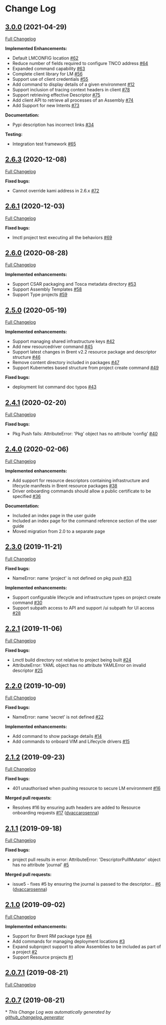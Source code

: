 # Change Log

## [3.0.0](https://github.com/IBM/lmctl/tree/3.0.0) (2021-04-29)
[Full Changelog](https://github.com/IBM/lmctl/compare/2.6.3...3.0.0)

**Implemented Enhancements:**

- Default LMCONFIG location [\#62](https://github.com/IBM/lmctl/issues/62)
- Reduce number of fields required to configure TNCO address [\#64](https://github.com/IBM/lmctl/issues/64)
- Expanded command capability [\#63](https://github.com/IBM/lmctl/issues/63)
- Complete client library for LM [\#56](https://github.com/IBM/lmctl/issues/56)
- Support use of client credentials [\#55](https://github.com/IBM/lmctl/issues/55)
- Add command to display details of a given environment [\#12](https://github.com/IBM/lmctl/issues/12)
- Support inclusion of tracing context headers in client [\#78](https://github.com/IBM/lmctl/issues/78)
- Support retrieving effective Descriptor [\#75](https://github.com/IBM/lmctl/issues/75)
- Add client API to retrieve all processes of an Assembly [\#74](https://github.com/IBM/lmctl/issues/74)
- Add Support for new Intents [\#73](https://github.com/IBM/lmctl/issues/73)

**Documentation:**

- Pypi description has incorrect links [\#34](https://github.com/IBM/lmctl/issues/34)

**Testing:**

- Integration test framework [\#65](https://github.com/IBM/lmctl/issues/65)

## [2.6.3](https://github.com/IBM/lmctl/tree/2.6.3) (2020-12-08)
[Full Changelog](https://github.com/IBM/lmctl/compare/2.6.1...2.6.3)

**Fixed bugs:**

- Cannot override kami address in 2.6.x [\#72](https://github.com/IBM/lmctl/issues/72)

## [2.6.1](https://github.com/accanto-systems/lmctl/tree/2.6.1) (2020-12-03)
[Full Changelog](https://github.com/accanto-systems/lmctl/compare/2.6.0...2.6.1)

**Fixed bugs:**

- lmctl project test executing all the behaviors [\#69](https://github.com/accanto-systems/lmctl/issues/69)

## [2.6.0](https://github.com/accanto-systems/lmctl/tree/2.6.0) (2020-08-28)
[Full Changelog](https://github.com/accanto-systems/lmctl/compare/2.5.0...2.6.0)

**Implemented enhancements:**

- Support CSAR packaging and Tosca metadata directory [\#53](https://github.com/accanto-systems/lmctl/issues/53)
- Support Assembly Templates [\#58](https://github.com/accanto-systems/lmctl/issues/58)
- Support Type projects [\#59](https://github.com/accanto-systems/lmctl/issues/59)

## [2.5.0](https://github.com/accanto-systems/lmctl/tree/2.5.0) (2020-05-19)
[Full Changelog](https://github.com/accanto-systems/lmctl/compare/2.4.1...2.5.0)

**Implemented enhancements:**

- Support managing shared infrastructure keys [\#42](https://github.com/accanto-systems/lmctl/issues/42)
- Add new resourcedriver command [\#45](https://github.com/accanto-systems/lmctl/issues/45)
- Support latest changes in Brent v2.2 resource package and descriptor structure [\#46](https://github.com/accanto-systems/lmctl/issues/46)
- Remove content directory included in packages [\#47](https://github.com/accanto-systems/lmctl/issues/47) 
- Support Kubernetes based structure from project create command [\#49](https://github.com/accanto-systems/lmctl/issues/49)

**Fixed bugs:**

- deployment list command doc typos [\#43](https://github.com/accanto-systems/lmctl/issues/43)

## [2.4.1](https://github.com/accanto-systems/lmctl/tree/2.4.1) (2020-02-20)
[Full Changelog](https://github.com/accanto-systems/lmctl/compare/2.4.0...2.4.1)

**Fixed bugs:**

- Pkg Push fails: AttributeError: 'Pkg' object has no attribute 'config' [\#40](https://github.com/accanto-systems/lmctl/issues/40)

## [2.4.0](https://github.com/accanto-systems/lmctl/tree/2.4.0) (2020-02-06)
[Full Changelog](https://github.com/accanto-systems/lmctl/compare/2.3.0...2.4.0)

**Implemented enhancements:**

- Add support for resource descriptors containing infrastructure and lifecycle manifests in Brent resource packages [\#38](https://github.com/accanto-systems/lmctl/issues/38)
- Driver onboarding commands should allow a public certificate to be specified [\#36](https://github.com/accanto-systems/lmctl/issues/36)

**Documentation:**

- Included an index page in the user guide
- Included an index page for the command reference section of the user guide
- Moved migration from 2.0 to a separate page

## [2.3.0](https://github.com/accanto-systems/lmctl/tree/2.3.0) (2019-11-21)
[Full Changelog](https://github.com/accanto-systems/lmctl/compare/2.2.1...2.3.0)

**Fixed bugs:**

- NameError: name 'project' is not defined on pkg push [\#33](https://github.com/accanto-systems/lmctl/issues/33)

**Implemented enhancements:**

- Support configurable lifecycle and infrastructure types on project create command [\#30](https://github.com/accanto-systems/lmctl/issues/30)
- Support subpath access to API and support /ui subpath for UI access  [\#28](https://github.com/accanto-systems/lmctl/issues/28)

## [2.2.1](https://github.com/accanto-systems/lmctl/tree/2.2.1) (2019-11-06)
[Full Changelog](https://github.com/accanto-systems/lmctl/compare/2.2.0...2.2.1)

**Fixed bugs:**

- Lmctl build directory not relative to project being built [\#24](https://github.com/accanto-systems/lmctl/issues/24)
- AttributeError: YAML object has no attribute YAMLError on invalid descriptor [\#25](https://github.com/accanto-systems/lmctl/issues/25)

## [2.2.0](https://github.com/accanto-systems/lmctl/tree/2.2.0) (2019-10-09)
[Full Changelog](https://github.com/accanto-systems/lmctl/compare/2.1.2...2.2.0)

**Fixed bugs:**

- NameError: name 'secret' is not defined [\#22](https://github.com/accanto-systems/lmctl/issues/22)

**Implemented enhancements:**

- Add command to show package details [\#14](https://github.com/accanto-systems/lmctl/issues/14)
- Add commands to onboard VIM and Lifecycle drivers [\#15](https://github.com/accanto-systems/lmctl/issues/15)

## [2.1.2](https://github.com/accanto-systems/lmctl/tree/2.1.2) (2019-09-23)
[Full Changelog](https://github.com/accanto-systems/lmctl/compare/2.1.1...2.1.2)

**Fixed bugs:**

- 401 unauthorised when pushing resource to secure LM environment [\#16](https://github.com/accanto-systems/lmctl/issues/16)

**Merged pull requests:**

- Resolves \#16 by ensuring auth headers are added to Resource onboarding requests [\#17](https://github.com/accanto-systems/lmctl/pull/17) ([dvaccarosenna](https://github.com/dvaccarosenna))

## [2.1.1](https://github.com/accanto-systems/lmctl/tree/2.1.1) (2019-09-18)

[Full Changelog](https://github.com/accanto-systems/lmctl/compare/2.1.0...2.1.1)

**Fixed bugs:**

- project pull results in error: AttributeError: 'DescriptorPullMutator' object has no attribute 'journal' [\#5](https://github.com/accanto-systems/lmctl/issues/5)

**Merged pull requests:**

- issue5 - fixes \#5 by ensuring the journal is passed to the descriptor… [\#6](https://github.com/accanto-systems/lmctl/pull/6) ([dvaccarosenna](https://github.com/dvaccarosenna))

## [2.1.0](https://github.com/accanto-systems/lmctl/tree/2.1.0) (2019-09-02)

[Full Changelog](https://github.com/accanto-systems/lmctl/compare/2.0.7.1...2.1.0)

**Implemented enhancements:**

- Support for Brent RM package type [\#4](https://github.com/accanto-systems/lmctl/issues/4)
- Add commands for managing deployment locations [\#3](https://github.com/accanto-systems/lmctl/issues/3)
- Expand subproject support to allow Assemblies to be included as part of a project [\#2](https://github.com/accanto-systems/lmctl/issues/2)
- Support Resource projects [\#1](https://github.com/accanto-systems/lmctl/issues/1)

## [2.0.7.1](https://github.com/accanto-systems/lmctl/tree/2.0.7.1) (2019-08-21)

[Full Changelog](https://github.com/accanto-systems/lmctl/compare/2.0.7...2.0.7.1)

## [2.0.7](https://github.com/accanto-systems/lmctl/tree/2.0.7) (2019-08-21)

\* _This Change Log was automatically generated by [github_changelog_generator](https://github.com/skywinder/Github-Changelog-Generator)_
